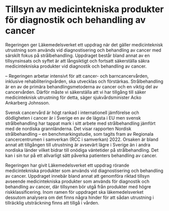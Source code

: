 # Tillsyn av medicintekniska produkter för diagnostik och behandling av cancer

Regeringen ger Läkemedelsverket ett uppdrag när det gäller medicinteknisk utrustning som används vid diagnostisering och behandling av cancer med särskilt fokus på strålbehandling. Uppdraget består bland annat av en tillsynsinsats och syftet är att långsiktigt och fortsatt säkerställa säkra medicintekniska produkter vid diagnostik och behandling av cancer.

– Regeringen arbetar intensivt för att cancer- och barncancervården, inklusive rehabiliteringvården, ska utvecklas och förstärkas. Strålbehandling är en av de primära behandlingsmetoderna av cancer och en viktig del av cancervården. Därför måste vi säkerställa att vi har tillgång till säker medicinteknisk utrustning för detta, säger sjukvårdsminister Acko Ankarberg Johnsson.

Svensk cancervård är högt rankad i internationell jämförelse och dödligheten i cancer är i Sverige en av de lägsta i EU men svensk strålbehandling har tappat mark i sitt arbete med strålbehandling jämfört med de nordiska grannländerna. Det visar rapporten Nordisk strålbehandling – en benchmarkingstudie, som tagits fram av Regionala cancercentrumen i samverkan (RCC i samverkan) 2022. Orsaken är bland annat att tillgången till utrustning är avsevärt lägre i Sverige än i andra nordiska länder vilket bidrar till onödiga väntetider på strålbehandling. Det kan i sin tur på ett allvarligt sätt påverka patienters behandling av cancer.

Regeringen har givit Läkemedelsverket ett uppdrag rörande medicintekniska produkter som används vid diagnostisering och behandling av cancer. Uppdraget innebär bland annat att genomföra riktad tillsyn avseende medicintekniska produkter som används för diagnostik och behandling av cancer, där tillsynen bör utgå från produkter med högre riskklassificering. Inom ramen för uppdraget ska läkemedelsverket dessutom analysera om det finns några hinder för att sådan utrustning i tillräcklig utsträckning finns att tillgå i vården.
